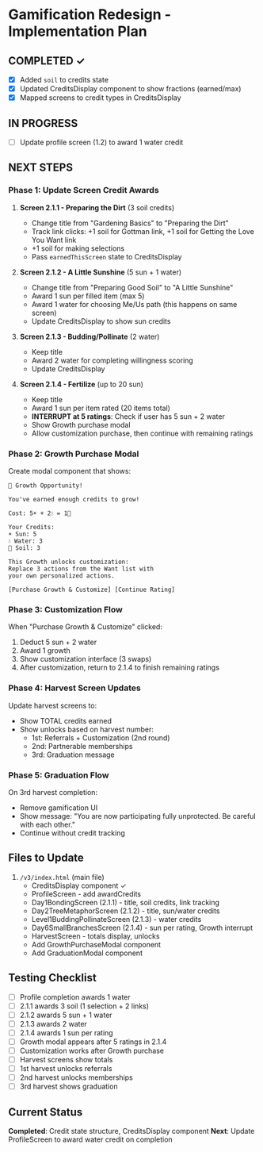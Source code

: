 # Gamification Redesign - Implementation Plan

## COMPLETED ✓
- [x] Added `soil` to credits state
- [x] Updated CreditsDisplay component to show fractions (earned/max)
- [x] Mapped screens to credit types in CreditsDisplay

## IN PROGRESS
- [ ] Update profile screen (1.2) to award 1 water credit

## NEXT STEPS

### Phase 1: Update Screen Credit Awards

1. **Screen 2.1.1 - Preparing the Dirt** (3 soil credits)
   - Change title from "Gardening Basics" to "Preparing the Dirt"
   - Track link clicks: +1 soil for Gottman link, +1 soil for Getting the Love You Want link
   - +1 soil for making selections
   - Pass `earnedThisScreen` state to CreditsDisplay

2. **Screen 2.1.2 - A Little Sunshine** (5 sun + 1 water)
   - Change title from "Preparing Good Soil" to "A Little Sunshine"
   - Award 1 sun per filled item (max 5)
   - Award 1 water for choosing Me/Us path (this happens on same screen)
   - Update CreditsDisplay to show sun credits

3. **Screen 2.1.3 - Budding/Pollinate** (2 water)
   - Keep title
   - Award 2 water for completing willingness scoring
   - Update CreditsDisplay

4. **Screen 2.1.4 - Fertilize** (up to 20 sun)
   - Keep title
   - Award 1 sun per item rated (20 items total)
   - **INTERRUPT at 5 ratings**: Check if user has 5 sun + 2 water
   - Show Growth purchase modal
   - Allow customization purchase, then continue with remaining ratings

### Phase 2: Growth Purchase Modal

Create modal component that shows:
```
🌳 Growth Opportunity!

You've earned enough credits to grow!

Cost: 5☀️ + 2💧 = 1🌳

Your Credits:
☀️ Sun: 5
💧 Water: 3
🌱 Soil: 3

This Growth unlocks customization:
Replace 3 actions from the Want list with
your own personalized actions.

[Purchase Growth & Customize] [Continue Rating]
```

### Phase 3: Customization Flow

When "Purchase Growth & Customize" clicked:
1. Deduct 5 sun + 2 water
2. Award 1 growth
3. Show customization interface (3 swaps)
4. After customization, return to 2.1.4 to finish remaining ratings

### Phase 4: Harvest Screen Updates

Update harvest screens to:
- Show TOTAL credits earned
- Show unlocks based on harvest number:
  - 1st: Referrals + Customization (2nd round)
  - 2nd: Partnerable memberships
  - 3rd: Graduation message

### Phase 5: Graduation Flow

On 3rd harvest completion:
- Remove gamification UI
- Show message: "You are now participating fully unprotected. Be careful with each other."
- Continue without credit tracking

## Files to Update

1. `/v3/index.html` (main file)
   - CreditsDisplay component ✓
   - ProfileScreen - add awardCredits
   - Day1BondingScreen (2.1.1) - title, soil credits, link tracking
   - Day2TreeMetaphorScreen (2.1.2) - title, sun/water credits
   - Level1BuddingPollinateScreen (2.1.3) - water credits
   - Day6SmallBranchesScreen (2.1.4) - sun per rating, Growth interrupt
   - HarvestScreen - totals display, unlocks
   - Add GrowthPurchaseModal component
   - Add GraduationModal component

## Testing Checklist

- [ ] Profile completion awards 1 water
- [ ] 2.1.1 awards 3 soil (1 selection + 2 links)
- [ ] 2.1.2 awards 5 sun + 1 water
- [ ] 2.1.3 awards 2 water
- [ ] 2.1.4 awards 1 sun per rating
- [ ] Growth modal appears after 5 ratings in 2.1.4
- [ ] Customization works after Growth purchase
- [ ] Harvest screens show totals
- [ ] 1st harvest unlocks referrals
- [ ] 2nd harvest unlocks memberships
- [ ] 3rd harvest shows graduation

## Current Status

**Completed**: Credit state structure, CreditsDisplay component
**Next**: Update ProfileScreen to award water credit on completion
